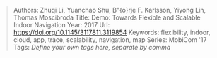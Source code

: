 > Authors: Zhuqi Li, Yuanchao Shu, B\"{o}rje F. Karlsson, Yiyong Lin, Thomas Moscibroda
> Title: Demo: Towards Flexible and Scalable Indoor Navigation
> Year: 2017
> Url: https://doi.org/10.1145/3117811.3119854
> Keywords: flexibility, indoor, cloud, app, trace, scalability, navigation, map
> Series: MobiCom '17
> Tags: *Define your own tags here, separate by comma*